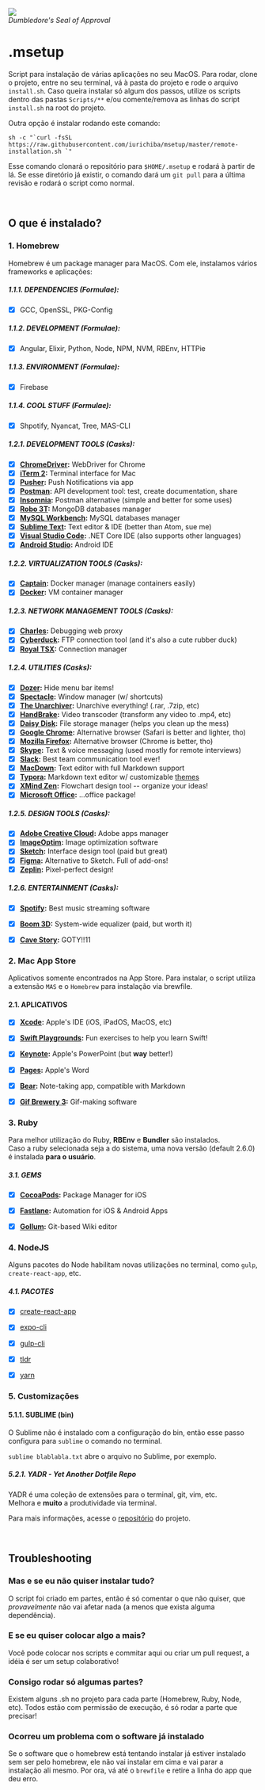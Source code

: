 ![](https://66.media.tumblr.com/f90b9b50afe82b23c3185b90024958a6/tumblr_o4lyno0TPB1v8us28o1_400.gif)  
_Dumbledore's Seal of Approval_

# .msetup

Script para instalação de várias aplicações no seu MacOS. Para rodar, clone o projeto, entre no seu terminal, vá à pasta do projeto e rode o arquivo `install.sh`. Caso queira instalar só algum dos passos, utilize os scripts dentro das pastas `Scripts/**` e/ou comente/remova as linhas do script `install.sh` na root do projeto.

Outra opção é instalar rodando este comando:
```shell
sh -c "`curl -fsSL https://raw.githubusercontent.com/iurichiba/msetup/master/remote-installation.sh `"
```

Esse comando clonará o repositório para `$HOME/.msetup` e rodará à partir de lá. Se esse diretório já existir, o comando dará um `git pull` para a última revisão e rodará o script como normal.

<br/>

## O que é instalado?

### 1. Homebrew
Homebrew é um package manager para MacOS. Com ele, instalamos vários frameworks e aplicações:

##### 1.1.1. DEPENDENCIES (Formulae):
- [x] GCC, OpenSSL, PKG-Config

##### 1.1.2. DEVELOPMENT (Formulae):
- [x] Angular, Elixir, Python, Node, NPM, NVM, RBEnv, HTTPie

##### 1.1.3. ENVIRONMENT (Formulae):
- [x] Firebase

##### 1.1.4. COOL STUFF (Formulae):
- [x] Shpotify, Nyancat, Tree, MAS-CLI

##### 1.2.1. DEVELOPMENT TOOLS (Casks):  
- [x] **[ChromeDriver](https://sites.google.com/a/chromium.org/chromedriver/home):** WebDriver for Chrome  
- [x] **[iTerm 2](https://www.iterm2.com/):** Terminal interface for Mac  
- [x] **[Pusher](https://github.com/noodlewerk/NWPusher):** Push Notifications via app  
- [x] **[Postman](https://www.getpostman.com/):** API development tool: test, create documentation, share  
- [x] **[Insomnia](https://insomnia.rest/):** Postman alternative (simple and better for some uses)  
- [x] **[Robo 3T](https://robomongo.org):** MongoDB databases manager  
- [x] **[MySQL Workbench](https://www.mysql.com/products/workbench/):** MySQL databases manager  
- [x] **[Sublime Text](https://www.sublimetext.com/3):** Text editor & IDE (better than Atom, sue me)  
- [x] **[Visual Studio Code](https://code.visualstudio.com/):** .NET Core IDE (also supports other languages)  
- [x] **[Android Studio](https://developer.android.com/studio/index.html):** Android IDE  
  
##### 1.2.2. VIRTUALIZATION TOOLS (Casks):  
- [x] **[Captain](https://getcaptain.co/):** Docker manager (manage containers easily)  
- [x] **[Docker](https://www.docker.com/community-edition):** VM container manager  
  
##### 1.2.3. NETWORK MANAGEMENT TOOLS (Casks):  
- [x] **[Charles](https://www.charlesproxy.com/):** Debugging web proxy
- [x] **[Cyberduck](https://cyberduck.io/):** FTP connection tool (and it's also a cute rubber duck)  
- [x] **[Royal TSX](https://www.royalapps.com/ts/mac/):** Connection manager  
  
##### 1.2.4. UTILITIES (Casks):  
- [x] **[Dozer](https://dozermac.com/):** Hide menu bar items!  
- [x] **[Spectacle](https://dozermac.com/):** Window manager (w/ shortcuts)
- [x] **[The Unarchiver](https://theunarchiver.com/):** Unarchive everything! (.rar, .7zip, etc)  
- [x] **[HandBrake](https://handbrake.fr/):** Video transcoder (transform any video to .mp4, etc)  
- [x] **[Daisy Disk](https://daisydiskapp.com/):** File storage manager (helps you clean up the mess)  
- [x] **[Google Chrome](https://www.google.com/chrome/):** Alternative browser (Safari is better and lighter, tho)  
- [x] **[Mozilla Firefox](https://www.mozilla.org/firefox/):** Alternative browser (Chrome is better, tho)  
- [x] **[Skype](https://skype.com):** Text & voice messaging (used mostly for remote interviews)  
- [x] **[Slack](https://slack.com/):** Best team communication tool ever!  
- [x] **[MacDown](https://macdown.uranusjr.com/):** Text editor with full Markdown support  
- [x] **[Typora](https://typora.io):** Markdown text editor w/ customizable [themes](https://theme.typora.io) 
- [x] **[XMind Zen](https://www.xmind.net/zen/):** Flowchart design tool -- organize your ideas!  
- [x] **[Microsoft Office](https://products.office.com/mac/microsoft-office-for-mac/):** ...office package!  
  
##### 1.2.5. DESIGN TOOLS (Casks):  
- [x] **[Adobe Creative Cloud](https://www.adobe.com/creativecloud.html):** Adobe apps manager  
- [x] **[ImageOptim](https://imageoptim.com/mac):** Image optimization software  
- [x] **[Sketch](https://www.sketchapp.com/):** Interface design tool (paid but great)  
- [x] **[Figma](https://www.figma.com/):** Alternative to Sketch. Full of add-ons!  
- [x] **[Zeplin](https://zeplin.io/):** Pixel-perfect design!  
  
##### 1.2.6. ENTERTAINMENT (Casks):  
- [x] **[Spotify](https://www.spotify.com/):** Best music streaming software  
- [x] **[Boom 3D](https://www.globaldelight.com/boom3d):** System-wide equalizer (paid, but worth it)  
- [x] **[Cave Story](https://www.cavestory.org/):** GOTY!!11    


### 2. Mac App Store
Aplicativos somente encontrados na App Store. Para instalar, o script utiliza a extensão `MAS` e o `Homebrew` para instalação via brewfile.

#### 2.1. APLICATIVOS
- [x] **[Xcode](https://developer.apple.com/xcode/):** Apple's IDE (iOS, iPadOS, MacOS, etc)
- [x] **[Swift Playgrounds](https://www.apple.com/swift/playgrounds/):** Fun exercises to help you learn Swift!  
- [x] **[Keynote](https://www.apple.com/keynote/):** Apple's PowerPoint (but **way** better!)
- [x] **[Pages](https://www.apple.com/pages/):** Apple's Word
- [x] **[Bear](https://bear.app):** Note-taking app, compatible with Markdown
- [x] **[Gif Brewery 3](https://gfycat.com/gifbrewery):** Gif-making software


### 3. Ruby
Para melhor utilização do Ruby, **RBEnv** e **Bundler** são instalados.  
Caso a ruby selecionada seja a do sistema, uma nova versão (default 2.6.0) é instalada **para o usuário**.

##### 3.1. GEMS
- [x] **[CocoaPods](https://cocoapods.org/):** Package Manager for iOS  
- [x] **[Fastlane](https://fastlane.tools/):** Automation for iOS & Android Apps  
- [x] **[Gollum](https://github.com/gollum/gollum):** Git-based Wiki editor  


### 4. NodeJS
Alguns pacotes do Node habilitam novas utilizações no terminal, como `gulp`, `create-react-app`, etc.

##### 4.1. PACOTES
- [x] [create-react-app](https://github.com/facebook/create-react-app)
- [x] [expo-cli](https://github.com/expo/expo-cli)
- [x] [gulp-cli](https://gulpjs.com)
- [x] [tldr](https://tldr.sh)
- [x] [yarn](https://yarnpkg.com)


### 5. Customizações

#### 5.1.1. SUBLIME (bin)
O Sublime não é instalado com a configuração do bin, então esse passo configura para `sublime` o comando no terminal.

`sublime blablabla.txt` abre o arquivo no Sublime, por exemplo.

##### 5.2.1. YADR - Yet Another Dotfile Repo
YADR é uma coleção de extensões para o terminal, git, vim, etc.  
Melhora e **muito** a produtividade via terminal.

Para mais informações, acesse o [repositório](https://github.com/skwp/dotfiles) do projeto.

<br/>

## Troubleshooting

### Mas e se eu não quiser instalar tudo?
O script foi criado em partes, então é só comentar o que não quiser, que _provavelmente_ não vai afetar nada (a menos que exista alguma dependência).

### E se eu quiser colocar algo a mais?
Você pode colocar nos scripts e commitar aqui ou criar um pull request, a idéia é ser um setup colaborativo!

### Consigo rodar só algumas partes?
Existem alguns .sh no projeto para cada parte (Homebrew, Ruby, Node, etc). Todos estão com permissão de execução, é só rodar a parte que precisar!

### Ocorreu um problema com o software já instalado
Se o software que o homebrew está tentando instalar já estiver instalado sem ser pelo homebrew, ele não vai instalar em cima e vai parar a instalação ali mesmo. Por ora, vá até o `brewfile` e retire a linha do app que deu erro.
